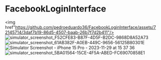 # FacebookLoginInterface
<img href"https://github.com/pedroeduardo36/FacebookLoginInterface/assets/72145714/3daf7b19-86d5-4507-baab-26b7f7d2b411"/>
![simulator_screenshot_F52CFE83-B87F-4D5F-B2DC-9868D8A52A73](https://github.com/pedroeduardo36/FacebookLoginInterface/assets/72145714/3daf7b19-86d5-4507-baab-26b7f7d2b411)
![simulator_screenshot_61AB382F-A0EB-449C-9656-56125B80301E](https://github.com/pedroeduardo36/FacebookLoginInterface/assets/72145714/4675218a-f73b-45e7-85ab-19ef90caeea2)
![Simulator Screenshot - iPhone 15 Pro - 2023-11-29 at 15 37 36](https://github.com/pedroeduardo36/FacebookLoginInterface/assets/72145714/dff5ba4d-b9b8-486a-b299-1dfe6d864c37)
![simulator_screenshot_5BA01564-15CE-4F5A-ABED-FC69070858E1](https://github.com/pedroeduardo36/FacebookLoginInterface/assets/72145714/3ef7066d-c16b-4998-a9f7-03f07834d99e)
